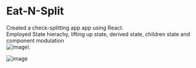 # Eat-N-Split

Created a check-splitting app app using React.\
Employed State hierachy, lifting up state, derived state, children state and component modulation\
![image](https://github.com/EliGandin/JavaScript-Projects/assets/87780727/eabb1e9a-f711-48de-9797-6e418b99c44b)\

![image](https://github.com/EliGandin/JavaScript-Projects/assets/87780727/a33ca04a-80db-45ba-9191-5c8e7a5321db)

